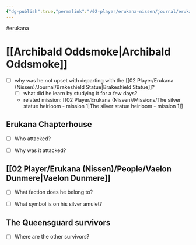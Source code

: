 ```yaml
---
{"dg-publish":true,"permalink":"/02-player/erukana-nissen/journal/erukana-quests-and-questions/"}
---
```


#erukana 

# [[Archibald Oddsmoke\|Archibald Oddsmoke]] 
- [ ] why was he not upset with departing with the [[02 Player/Erukana (Nissen)/Journal/Brakeshield Statue\|Brakeshield Statue]]?
	- [ ] what did he learn by studying it for a few days?
	- related mission: [[02 Player/Erukana (Nissen)/Missions/The silver statue heirloom - mission 1\|The silver statue heirloom - mission 1]] 


## Erukana Chapterhouse
- [ ] Who attacked?
- [ ] Why was it attacked?


## [[02 Player/Erukana (Nissen)/People/Vaelon Dunmere\|Vaelon Dunmere]] 
- [ ] What faction does he belong to?
- [ ] What symbol is on his silver amulet?


## The Queensguard survivors 
- [ ] Where are the other survivors?